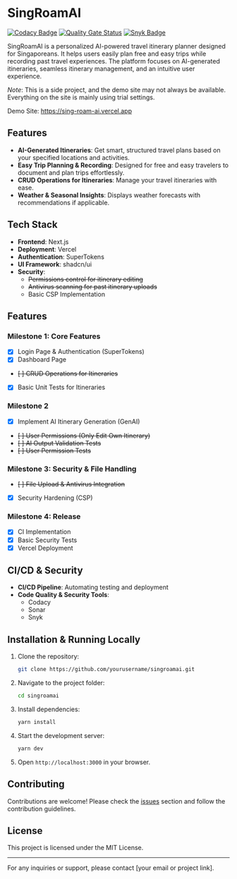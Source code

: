 # SingRoamAI

[![Codacy Badge](https://app.codacy.com/project/badge/Grade/4bd60097b63e4451a251141f8c1e7feb)](https://app.codacy.com/gh/souless94/SingRoamAI/dashboard?utm_source=gh&utm_medium=referral&utm_content=&utm_campaign=Badge_grade)
[![Quality Gate Status](https://sonarcloud.io/api/project_badges/measure?project=souless94_SingRoamAI&metric=alert_status)](https://sonarcloud.io/summary/new_code?id=souless94_SingRoamAI)
[![Snyk Badge](https://snyk.io/test/github/souless94/SingRoamAI/badge.svg)](https://snyk.io/test/github/souless94/SingRoamAI)

SingRoamAI is a personalized AI-powered travel itinerary planner designed for Singaporeans. It helps users easily plan free and easy trips while recording past travel experiences. The platform focuses on AI-generated itineraries, seamless itinerary management, and an intuitive user experience.

*Note*: This is a side project, and the demo site may not always be available. Everything on the site is mainly using trial settings.

Demo Site: https://sing-roam-ai.vercel.app


## Features
- **AI-Generated Itineraries**: Get smart, structured travel plans based on your specified locations and activities.
- **Easy Trip Planning & Recording**: Designed for free and easy travelers to document and plan trips effortlessly.
- **CRUD Operations for Itineraries**: Manage your travel itineraries with ease.
- **Weather & Seasonal Insights**: Displays weather forecasts with recommendations if applicable.


## Tech Stack
- **Frontend**: Next.js
- **Deployment**: Vercel
- **Authentication**: SuperTokens
- **UI Framework**: shadcn/ui
- **Security**:
  - ~~Permissions control for itinerary editing~~
  - ~~Antivirus scanning for past itinerary uploads~~
  - Basic CSP Implementation

## Features
### **Milestone 1: Core Features**
- [x] Login Page & Authentication (SuperTokens)
- [x] Dashboard Page
- ~~[ ] CRUD Operations for Itineraries~~
- [x] Basic Unit Tests for Itineraries

### **Milestone 2**
- [x] Implement AI Itinerary Generation (GenAI)
- ~~[ ] User Permissions (Only Edit Own Itinerary)~~
- ~~[ ] AI Output Validation Tests~~
- ~~[ ] User Permission Tests~~

### **Milestone 3: Security & File Handling**
- ~~[ ] File Upload & Antivirus Integration~~
- [x] Security Hardening (CSP)

### **Milestone 4: Release**
- [x] CI Implementation
- [x] Basic Security Tests
- [x] Vercel Deployment

## CI/CD & Security
- **CI/CD Pipeline**: Automating testing and deployment
- **Code Quality & Security Tools**:
  - Codacy
  - Sonar
  - Snyk

## Installation & Running Locally
1. Clone the repository:
   ```sh
   git clone https://github.com/yourusername/singroamai.git
   ```
2. Navigate to the project folder:
   ```sh
   cd singroamai
   ```
3. Install dependencies:
   ```sh
   yarn install
   ```
4. Start the development server:
   ```sh
   yarn dev
   ```
5. Open `http://localhost:3000` in your browser.

## Contributing
Contributions are welcome! Please check the [issues](https://github.com/yourusername/singroamai/issues) section and follow the contribution guidelines.

## License
This project is licensed under the MIT License.

---
For any inquiries or support, please contact [your email or project link].

